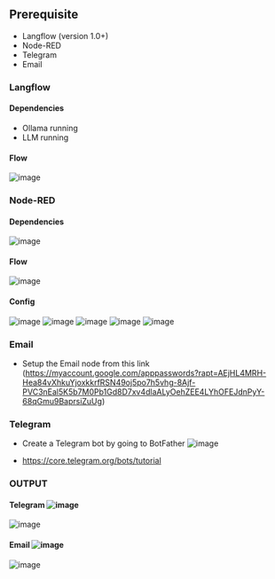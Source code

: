 ## Prerequisite
* Langflow (version 1.0+)
* Node-RED
* Telegram
* Email


### <b>Langflow</b>

#### Dependencies
* Ollama running
* LLM running

#### Flow

![image](https://github.com/user-attachments/assets/1f749617-db9b-4885-9903-8caf14199603)


### <b>Node-RED</b>

#### Dependencies

![image](https://github.com/user-attachments/assets/925104de-6482-40f2-8fcc-2479a50a37c3)


#### Flow

![image](https://github.com/user-attachments/assets/dd586885-d575-4dbe-83e1-ba1653d3331d)


#### Config

![image](https://github.com/user-attachments/assets/e845c807-b7a2-4536-9f59-399fbe4f7d23)
![image](https://github.com/user-attachments/assets/fa6f3cd7-db55-42cb-87d8-f45b9c604b32)
![image](https://github.com/user-attachments/assets/9d3ad28b-932e-4f03-8cc9-1555fdded7d9)
![image](https://github.com/user-attachments/assets/7d0b1d34-28e0-4121-a3e8-21d1e092380d)
![image](https://github.com/user-attachments/assets/2e781dd5-ff6f-4e1f-8368-8adb9ca16cf0)


### <b>Email</b>
 
* Setup the Email node from this link (https://myaccount.google.com/apppasswords?rapt=AEjHL4MRH-Hea84vXhkuYjoxkkrfRSN49oj5po7h5vhg-8Ajf-PVC3nEal5K5b7M0Pb1Gd8D7xv4dlaALyOehZEE4LYhOFEJdnPyY-68qGmu9BaprsiZuUg)

### <b>Telegram</b>

* Create a Telegram bot by going to BotFather ![image](https://github.com/user-attachments/assets/5d7b24d1-0d18-4a93-ad75-81c3069337ef)

* https://core.telegram.org/bots/tutorial



### OUTPUT

#### Telegram ![image](https://github.com/user-attachments/assets/2cfa6694-84a9-4a14-bb5b-219f8282ff12)

![image](https://github.com/user-attachments/assets/29a257db-f9a3-4e70-8cf7-24ee8710266a)

#### Email ![image](https://github.com/user-attachments/assets/f34b3f2f-5ec9-4473-bdd9-5b8715eeb678)

![image](https://github.com/user-attachments/assets/f07be896-a81f-4230-9d7e-344963ac1666)







